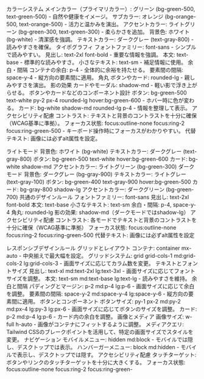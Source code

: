 カラーシステム
メインカラー（プライマリカラー）: グリーン (bg-green-500, text-green-500) - 自然や健康をイメージ。
サブカラー: オレンジ (bg-orange-500, text-orange-500) - 活力と温かみを演出。
アクセントカラー: ライトグリーン (bg-green-300, text-green-300) - 柔らかさを追加。
背景色: ホワイト (bg-white) - 清潔感を強調。
テキストカラー: ダークグレー (text-gray-800) - 読みやすさを確保。
タイポグラフィ
フォントファミリー: font-sans - シンプルで読みやすい。
見出し: text-2xl font-bold - 重要な情報を強調。
本文: text-base - 標準的な読みやすさ。
小さなテキスト: text-sm - 補足情報に使用。
余白・間隔
コンテナの余白: p-4 - 全体的に余裕を持たせる。
要素間の間隔: space-y-4 - 縦方向の要素間に適用。
角丸
ボタンやカード: rounded-lg - 親しみやすさを演出。
影の効果
カードやモーダル: shadow-md - 軽い影で浮き上がらせる。
ボタンやカードなどのコンポーネント設計
ボタン: bg-green-500 text-white py-2 px-4 rounded-lg hover:bg-green-600 - ホバー時に色が変わる。
カード: bg-white shadow-md rounded-lg p-4 - 情報を整理して表示。
アクセシビリティ配慮
コントラスト: テキストと背景のコントラストを十分に確保（WCAG基準に準拠）。
フォーカス状態: focus:outline-none focus:ring-2 focus:ring-green-500 - キーボード操作時にフォーカスがわかりやすい。
代替テキスト: 画像には必ずalt属性を設定。

ライトモード
背景色: ホワイト (bg-white)
テキストカラー: ダークグレー (text-gray-800)
ボタン: bg-green-500 text-white hover:bg-green-600
カード: bg-white shadow-md
アクセントカラー: ライトグリーン (bg-green-300)
ダークモード
背景色: ダークグレー (bg-gray-900)
テキストカラー: ライトグレー (text-gray-100)
ボタン: bg-green-400 text-gray-900 hover:bg-green-500
カード: bg-gray-800 shadow-lg
アクセントカラー: ダークグリーン (bg-green-700)
共通のデザインルール
フォントファミリー: font-sans
見出し: text-2xl font-bold
本文: text-base
小さなテキスト: text-sm
余白・間隔: p-4, space-y-4
角丸: rounded-lg
影の効果: shadow-md（ダークモードではshadow-lg）
アクセシビリティ配慮
コントラスト: 各モードでテキストと背景のコントラストを十分に確保（WCAG基準に準拠）
フォーカス状態: focus:outline-none focus:ring-2 focus:ring-green-500
代替テキスト: 画像には必ずalt属性を設定

レスポンシブデザインルール
グリッドとレイアウト
コンテナ: container mx-auto - 中央揃えで最大幅を設定。
グリッドシステム: grid grid-cols-1 md:grid-cols-2 lg:grid-cols-3 - 画面サイズに応じてカラム数を変更。
テキストとフォントサイズ
見出し: text-xl md:text-2xl lg:text-3xl - 画面サイズに応じてフォントサイズを調整。
本文: text-sm md:text-base lg:text-lg - 読みやすさを維持。
余白と間隔
パディングとマージン: p-2 md:p-4 lg:p-6 - 画面サイズに応じて余白を調整。
要素間の間隔: space-y-2 md:space-y-4 lg:space-y-6 - 縦方向の要素間に適用。
ボタンとコンポーネント
ボタンサイズ: py-1 px-2 md:py-2 md:px-4 lg:py-3 lg:px-6 - 画面サイズに応じてボタンのサイズを調整。
カード: p-2 md:p-4 lg:p-6 - カード内の余白を調整。
画像とメディア
画像サイズ: w-full h-auto - 画像がコンテナにフィットするように調整。
メディアクエリ: Tailwind CSSのブレークポイントを活用して、特定の画面サイズでスタイルを変更。
ナビゲーション
モバイルメニュー: hidden md:block - モバイルでは隠し、デスクトップでは表示。
ハンバーガーメニュー: block md:hidden - モバイルで表示し、デスクトップでは隠す。
アクセシビリティ配慮
タッチターゲット: ボタンやリンクのタッチターゲットを十分に大きくする。
フォーカス状態: focus:outline-none focus:ring-2 focus:ring-green-
